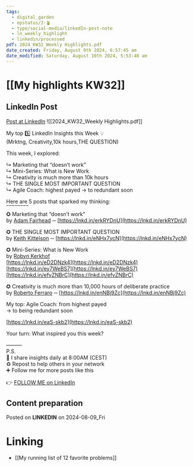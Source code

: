 ```yaml
---
tags:
  - digital_garden
  - epstatus/2-🪴
  - type/social-media/linkedIn-post-note
  - ln_weekly_highlight
  - linkedin/processed
pdf: 2024_KW32_Weekly Highlights.pdf
date_created: Friday, August 9th 2024, 6:57:45 am
date_modified: Saturday, August 10th 2024, 5:53:48 am
---
```

# [[My highlights KW32]]
## LinkedIn Post
[Post at LinkedIn](https://www.linkedin.com/posts/sebastiankamilli_5-highlights-in-kw322024-ugcPost-7227554610981355520-Sxtc?utm_source=share&utm_medium=member_desktop)
![[2024_KW32_Weekly Highlights.pdf]]
  
My top 5️⃣ LinkedIn Insights this Week 💡  
(Mrktng, Creativity,10k hours,THE QUESTION)  
  
This week, I explored:  
  
↳ Marketing that “doesn’t work”  
↳ Mini-Series: What is New Work  
↳ Creativity is much more than 10k hours  
↳ THE SINGLE MOST IMPORTANT QUESTION  
↳ Agile Coach: highest payed → to redundant soon  
  
Here are 5 posts that sparked my thinking:  
‾‾‾‾‾‾‾‾  
✪ Marketing that “doesn’t work”  
by [Adam Fairhead](https://www.linkedin.com/in/adamfairhead/) ─ [https://lnkd.in/erkRYDnU](https://lnkd.in/erkRYDnU)  
  
✪ THE SINGLE MOST IMPORTANT QUESTION  
by [Keith Kittelson](https://www.linkedin.com/in/keithkittelson/) ─ [https://lnkd.in/eNHx7ycN](https://lnkd.in/eNHx7ycN)  
  
✪ Mini-Series: What is New Work  
by [Robyn Kerkhof](https://www.linkedin.com/in/robyn-kerkhof/)  
[https://lnkd.in/eD2DNzk4](https://lnkd.in/eD2DNzk4)  
[https://lnkd.in/ey7WeBS7](https://lnkd.in/ey7WeBS7)  
[https://lnkd.in/efvZNBrC](https://lnkd.in/efvZNBrC)  
  
✪ Creativity is much more than 10,000 hours of deliberate practice  
by [Roberto Ferraro](https://www.linkedin.com/in/ferraroroberto/) ─ [https://lnkd.in/enNBj9Zc](https://lnkd.in/enNBj9Zc)  
  
My top: Agile Coach: from highest payed  
→ to being redundant soon  
  
[https://lnkd.in/eaS-skb2](https://lnkd.in/eaS-skb2)  
  
Your turn: What inspired you this week?  
  
———  
P.S.  
🔔 I share insights daily at 8:00AM (CEST)  
♻ Repost to help others in your network  
➕ Follow me for more posts like this

👉 [FOLLOW ME on LinkedIn](https://www.linkedin.com/comm/mynetwork/discovery-see-all?usecase=PEOPLE_FOLLOWS&followMember=sebastiankamilli)

## Content preparation


Posted on **LINKEDIN** on 2024-08-09_Fri
# Linking
+ [[My running list of 12 favorite problems]]